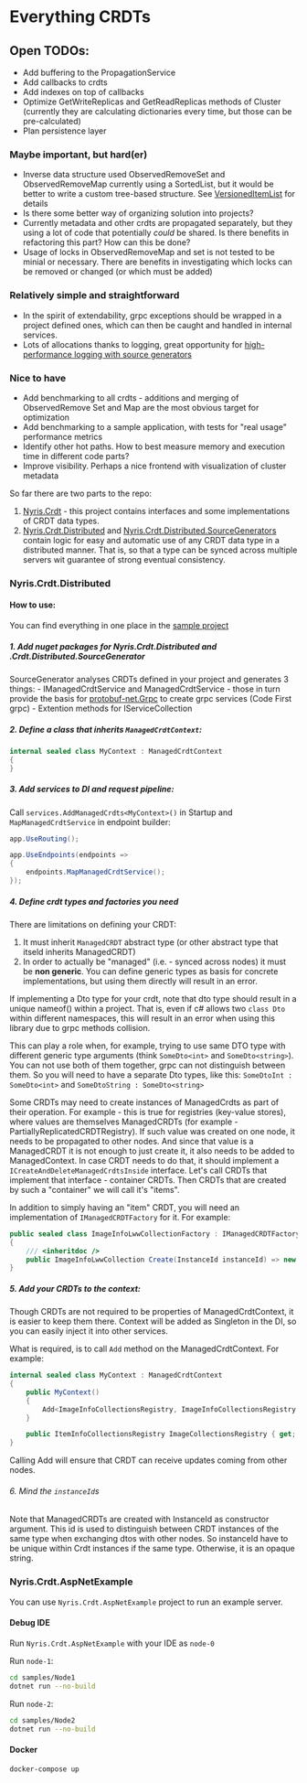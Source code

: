 # Everything CRDTs

## Open TODOs:

 - Add buffering to the PropagationService 
 - Add callbacks to crdts
 - Add indexes on top of callbacks
 - Optimize GetWriteReplicas and GetReadReplicas methods of Cluster 
(currently they are calculating dictionaries every time, but those can be pre-calculated)
 - Plan persistence layer

### Maybe important, but hard(er)
 - Inverse data structure used ObservedRemoveSet and ObservedRemoveMap currently using a SortedList, 
but it would be better to write a custom tree-based structure. 
See [VersionedItemList](../../src/Nyris.Crdt/Model/VersionedItemList.cs) for details
 - Is there some better way of organizing solution into projects?
 - Currently metadata and other crdts are propagated separately, but they using a lot of code that potentially 
_could_ be shared. Is there benefits in refactoring this part? How can this be done?
 - Usage of locks in ObservedRemoveMap and set is not tested to be minial or necessary. 
There are benefits in investigating which locks can be removed or changed (or which must be added)  
 
### Relatively simple and straightforward 
 - In the spirit of extendability, grpc exceptions should be wrapped in a project defined ones, which can then be caught and handled in internal services.
 - Lots of allocations thanks to logging, great opportunity for [high-performance logging with source generators](https://learn.microsoft.com/en-us/dotnet/core/extensions/logger-message-generator)

### Nice to have
 - Add benchmarking to all crdts - additions and merging of ObservedRemove Set and Map are the most obvious target for optimization
 - Add benchmarking to a sample application, with tests for "real usage" performance metrics  
 - Identify other hot paths. How to best measure memory and execution time in different code parts?
 - Improve visibility. Perhaps a nice frontend with visualization of cluster metadata

So far there are two parts to the repo:

1. [Nyris.Crdt](src/Nyris.Crdt) - this project contains interfaces and some implementations of CRDT data types.
2. [Nyris.Crdt.Distributed](src/Nyris.Crdt.Distributed) and 
   [Nyris.Crdt.Distributed.SourceGenerators](src/Nyris.Crdt.Distributed.SourceGenerators) contain logic for 
   easy and automatic use of any CRDT data type in a distributed manner. 
   That is, so that a type can be synced across multiple servers wit guarantee of strong eventual consistency.      

### Nyris.Crdt.Distributed

#### How to use:
   
You can find everything in one place in the [sample project](/sample/Nyris.Crdt.AspNetSample)

##### 1. Add nuget packages for Nyris.Crdt.Distributed and .Crdt.Distributed.SourceGenerator

SourceGenerator analyses CRDTs defined in your project and generates 3 things:
	- IManagedCrdtService and ManagedCrdtService - those in turn provide the basis 
	for [protobuf-net.Grpc](https://github.com/protobuf-net/protobuf-net.Grpc) to create grpc
	services (Code First grpc)
	- Extention methods for IServiceCollection

##### 2. Define a class that inherits `ManagedCrdtContext`:

```c#
internal sealed class MyContext : ManagedCrdtContext
{
}
```

##### 3. Add services to DI and request pipeline:

Call `services.AddManagedCrdts<MyContext>()` in Startup and `MapManagedCrdtService` in endpoint builder:

```c#
app.UseRouting();

app.UseEndpoints(endpoints =>
{
    endpoints.MapManagedCrdtService();
});
```

##### 4. Define crdt types and factories you need

There are limitations on defining your CRDT:
1. It must inherit `ManagedCRDT` abstract type (or other abstract type that itseld inherits ManagedCRDT)
2. In order to actually be "managed" (i.e. - synced across nodes) it must be **non generic**. 
   You can define generic types as basis for concrete implementations, but using them directly 
   will result in an error.

If implementing a Dto type for your crdt, note that dto type should result in a unique nameof()
within a project. That is, even if c# allows two `class Dto` within different namespaces,
this will result in an error when using this library due to grpc methods collision.

This can play a role when, for example, trying to use same DTO type with different generic type arguments (think `SomeDto<int>` and `SomeDto<string>`). You can not use both of them together, grpc can not distinguish between them. So you will need to have a separate Dto types, like this:
`SomeDtoInt : SomeDto<int>` and `SomeDtoString : SomeDto<string>` 

Some CRDTs may need to create instances of ManagedCrdts as part of their operation. For example - this is true for registries (key-value stores), where values are themselves ManagedCRDTs (for example - PartiallyReplicatedCRDTRegistry). If such value was created on one node, it needs to be propagated to other nodes. And since that value is a ManagedCRDT it is not enough to just create it, it also needs to be added to ManagedContext.
In case CRDT needs to do that, it should implement a `ICreateAndDeleteManagedCrdtsInside` interface. Let's call CRDTs that implement that interface - container CRDTs. Then CRDTs that are created by such a "container" we will call it's "items". 

In addition to simply having an "item" CRDT, you will need an implementation of `IManagedCRDTFactory` for it.
For example:
```c#
public sealed class ImageInfoLwwCollectionFactory : IManagedCRDTFactory<ImageInfoLwwCollection, LastWriteWinsDto>
{
    /// <inheritdoc />
    public ImageInfoLwwCollection Create(InstanceId instanceId) => new ImageInfoLwwCollection(instanceId);
}
```


##### 5. Add your CRDTs to the context:

Though CRDTs are not required to be properties of ManagedCrdtContext, it is easier to keep them there.
Context will be added as Singleton in the DI, so you can easily inject it into other services.

What is required, is to call `Add` method on the ManagedCrdtContext. For example:

```c#
internal sealed class MyContext : ManagedCrdtContext
{
    public MyContext()
    {
        Add<ImageInfoCollectionsRegistry, ImageInfoCollectionsRegistry.RegistryDto>(ImageCollectionsRegistry);
    }

    public ItemInfoCollectionsRegistry ImageCollectionsRegistry { get; } = new("whatever");
}
```

Calling Add will ensure that CRDT can receive updates coming from other nodes.

###### 6. Mind the `instanceId`s 

Note that ManagedCRDTs are created with InstanceId as constructor argument.
This id is used to distinguish between CRDT instances of the same type when 
exchanging dtos with other nodes. So instanceId have to be unique within Crdt 
instances if the same type. Otherwise, it is an opaque string.


### Nyris.Crdt.AspNetExample

You can use `Nyris.Crdt.AspNetExample` project to run an example server.

#### Debug IDE

Run `Nyris.Crdt.AspNetExample` with your IDE as `node-0`

Run `node-1`:

```bash
cd samples/Node1
dotnet run --no-build
```

Run `node-2`:

```bash
cd samples/Node2
dotnet run --no-build
```

#### Docker

```bash
docker-compose up
```